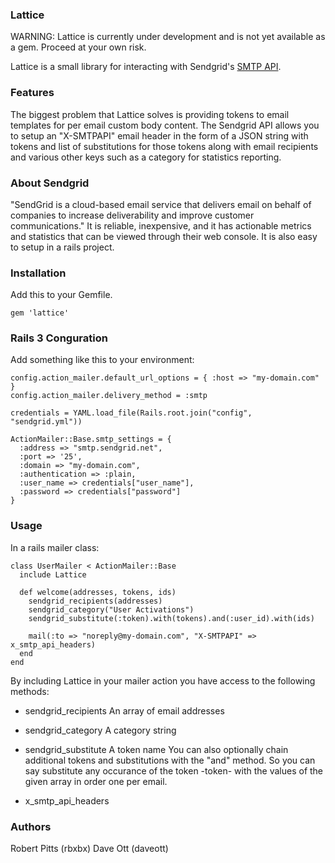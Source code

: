 ### Lattice ###

WARNING: Lattice is currently under development and is not yet available as a gem. Proceed at your own risk.

Lattice is a small library for interacting with Sendgrid's [SMTP API](http://wiki.sendgrid.com/doku.php?id=smtp_api).

### Features ###

The biggest problem that Lattice solves is providing tokens to email templates for per email custom body content. The Sendgrid API allows you to setup an "X-SMTPAPI" email header in the form of a JSON string with tokens and list of substitutions for those tokens along with email recipients and various other keys such as a category for statistics reporting.

### About Sendgrid ###

"SendGrid is a cloud-based email service that delivers email on behalf of companies to increase deliverability and improve customer communications." It is reliable, inexpensive, and it has actionable metrics and statistics that can be viewed through their web console. It is also easy to setup in a rails project.

### Installation ###

Add this to your Gemfile.

`gem 'lattice'`

### Rails 3 Conguration ###

Add something like this to your environment:

    config.action_mailer.default_url_options = { :host => "my-domain.com" }
    config.action_mailer.delivery_method = :smtp

    credentials = YAML.load_file(Rails.root.join("config", "sendgrid.yml"))

    ActionMailer::Base.smtp_settings = {
      :address => "smtp.sendgrid.net",
      :port => '25',
      :domain => "my-domain.com",
      :authentication => :plain,
      :user_name => credentials["user_name"],
      :password => credentials["password"]
    }

### Usage ###

In a rails mailer class:

    class UserMailer < ActionMailer::Base
      include Lattice

      def welcome(addresses, tokens, ids)
        sendgrid_recipients(addresses)
        sendgrid_category("User Activations")
        sendgrid_substitute(:token).with(tokens).and(:user_id).with(ids)

        mail(:to => "noreply@my-domain.com", "X-SMTPAPI" => x_smtp_api_headers)
      end
    end

By including Lattice in your mailer action you have access to the following methods:

* sendgrid_recipients 
  An array of email addresses

* sendgrid_category
  A category string

* sendgrid_substitute 
  A token name
  You can also optionally chain additional tokens and substitutions with the "and" method. So you can say substitute any occurance of the token -token- with the values of the given array in order one per email.

* x_smtp_api_headers

### Authors ###

Robert Pitts (rbxbx)
Dave Ott (daveott)
